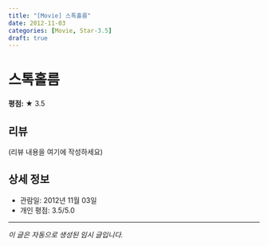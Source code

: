 ```yaml
---
title: "[Movie] 스톡홀름"
date: 2012-11-03
categories: [Movie, Star-3.5]
draft: true
---
```


# 스톡홀름

**평점:** ★ 3.5

## 리뷰

(리뷰 내용을 여기에 작성하세요)

## 상세 정보

- 관람일: 2012년 11월 03일
- 개인 평점: 3.5/5.0

---

*이 글은 자동으로 생성된 임시 글입니다.*
